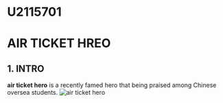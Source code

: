 # U2115701
# AIR TICKET HREO
## 1. INTRO
**air ticket hero** is a recently famed hero that being praised among Chinese oversea students.
![air ticket hero](https://zh.wikipedia.org/wiki/%E5%90%B3%E4%BA%AC_(%E6%BC%94%E5%93%A1)#/media/File:Wu_Jing_(Wolf_Warrior_2).jpg)
